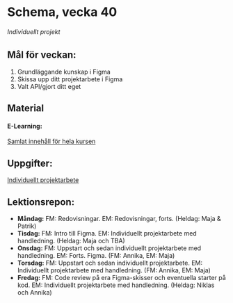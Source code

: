 # Schema, vecka 40

###### Individuellt projekt

## Mål för veckan:
1. Grundläggande kunskap i Figma
2. Skissa upp ditt projektarbete i Figma
3. Valt API/gjort ditt eget

## Material
#### E-Learning:
[Samlat innehåll för hela kursen](https://github.com/Lexicon-Frontend-2024/e-learning-material)

## Uppgifter:
[Individuellt projektarbete](https://github.com/Lexicon-Frontend-2024/Individuellt-projekt-examinerande)

## Lektionsrepon:
* **Måndag:** FM: Redovisningar. EM: Redovisningar, forts. (Heldag: Maja & Patrik)
* **Tisdag:** FM: Intro till Figma. EM: Individuellt projektarbete med handledning. (Heldag: Maja och TBA)
* **Onsdag:** FM: Uppstart och sedan individuellt projektarbete med handledning. EM: Forts. Figma. (FM: Annika, EM: Maja)
* **Torsdag:** FM: Uppstart och sedan individuellt projektarbete. EM: Individuellt projektarbete med handledning. (FM: Annika, EM: Maja)
* **Fredag:** FM: Code review på era Figma-skisser och eventuella starter på kod. EM: Individuellt projektarbete med handledning. (Heldag: Niklas och Annika)
